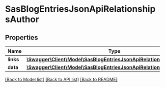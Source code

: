 # SasBlogEntriesJsonApiRelationshipsAuthor

## Properties
Name | Type | Description | Notes
------------ | ------------- | ------------- | -------------
**links** | [**\Swagger\Client\Model\SasBlogEntriesJsonApiRelationshipsAuthorLinks**](SasBlogEntriesJsonApiRelationshipsAuthorLinks.md) |  | [optional] 
**data** | [**\Swagger\Client\Model\SasBlogEntriesJsonApiRelationshipsAuthorData**](SasBlogEntriesJsonApiRelationshipsAuthorData.md) |  | [optional] 

[[Back to Model list]](../../README.md#documentation-for-models) [[Back to API list]](../../README.md#documentation-for-api-endpoints) [[Back to README]](../../README.md)

